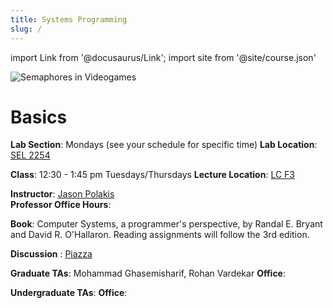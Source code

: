 ```yaml
---
title: Systems Programming
slug: /
---
```

import Link from '@docusaurus/Link';
import site from '@site/course.json'

![Semaphores in Videogames](../static/img/factorio-semaphore.gif)

# Basics
**Lab Section**: Mondays (see your schedule for specific time)
**Lab Location**: [SEL 2254][sel] <!-- Small discussions happen on the class Zoom, while the main video feed is broadcast via YouTube Live. -->

**Class**: 12:30 - 1:45 pm Tuesdays/Thursdays <!-- 3:30 - 4:45 pm Thursdays via (videoconferencing system tbd)  -->
**Lecture Location**: [LC F3][lcf3] <!-- Small discussions happen on the class Zoom, while the main video feed is broadcast via YouTube Live. -->

**Instructor**: [Jason Polakis][jpolakis]   
**Professor Office Hours**: <!-- 3:30 - 4:45 pm Tuesdays via [Zoom](https://uic.zoom.us/my/ckanich)  -->  
<!-- **Office**: [Zoom](https://uic.zoom.us/my/ckanich) but I'm also available on MS Teams and discord -->
**Book**: Computer Systems, a programmer's perspective, by Randal E. Bryant and David R. O'Hallaron. Reading assignments will follow the 3rd edition.

**Discussion** : [Piazza][piazza]

**Graduate TAs**: Mohammad Ghasemisharif, Rohan Vardekar <!-- Rohan Vardekar, Shubham Singh, Mohammad Ghasemisharif -->
**Office**: <!-- Check the TA calendar below for times and videoconferencing systems -->

**Undergraduate TAs**: <!-- Akhil Modi, Logan Scott, Spanya Shamasa -->
**Office**: <!-- Check the TA calendar below for times and videoconferencing systems -->

<!-- <iframe src="https://calendar.google.com/calendar/embed?src=c_pieebda51v6jvmaq7s0drsvg5g%40group.calendar.google.com&ctz=America%2FChicago" style={{border: 0}} width="100%" height="400" frameBorder="0" scrolling="no"></iframe> -->


[pi]: http://mazur.harvard.edu/research/detailspage.php?rowid=8
[jpolakis]: https://www.cs.uic.edu/~polakis/
[piazza]: https://piazza.com/class/ksj1cea7uju4z9
[lcf3]: https://maps.uic.edu/?bl=604F
[sel]: https://maps.uic.edu/?bl=607
